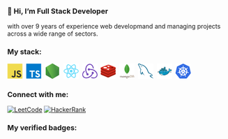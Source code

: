 ###  👋 Hi, I’m Full Stack Developer
with over 9 years of experience web developmand and managing projects across a wide range of sectors. 

### My stack:

<div>
  <a href="https://developer.mozilla.org/en-US/docs/Web/JavaScript" target="_blank" rel="noreferrer"><img src="https://github.com/devicons/devicon/blob/master/icons/javascript/javascript-original.svg" title="JavaScript" alt="JavaScript" width="35" height="35"/></a>&nbsp;
  <a href="https://www.typescriptlang.org/" target="_blank" rel="noreferrer"><img src="https://github.com/devicons/devicon/blob/master/icons/typescript/typescript-original.svg" title="TypeScript" alt="TypeScript" width="35" height="35"/></a>&nbsp;
  <a href="https://nodejs.org" target="_blank" rel="noreferrer"><img src="https://github.com/devicons/devicon/blob/master/icons/nodejs/nodejs-original.svg" title="NodeJS" alt="NodeJS" width="35" height="35"/></a>&nbsp;
  <a href="https://reactjs.org/" target="_blank" rel="noreferrer"><img src="https://github.com/devicons/devicon/blob/master/icons/react/react-original.svg" title="React" alt="React" width="35" height="35"/></a>&nbsp;
  <a href="https://redux.js.org" target="_blank" rel="noreferrer"><img src="https://github.com/devicons/devicon/blob/master/icons/redux/redux-original.svg" title="Redux" alt="Redux" width="35" height="35"/></a>&nbsp;
  <a href="https://redis.io" target="_blank" rel="noreferrer"><img src="https://github.com/devicons/devicon/blob/master/icons/redis/redis-original.svg" title="Redis" alt="Redis" width="35" height="35"/></a>&nbsp;
  <a href="https://www.mongodb.com/" target="_blank" rel="noreferrer"><img src="https://github.com/devicons/devicon/blob/master/icons/mongodb/mongodb-original-wordmark.svg" title="mongoDB" alt="mongoDB" width="35" height="35"/></a>&nbsp;
  <a href="https://www.mysql.com/" target="_blank" rel="noreferrer"><img src="https://github.com/devicons/devicon/blob/master/icons/mysql/mysql-original.svg" title="MySQL" alt="MySQL" width="35" height="35"/></a>&nbsp;
  <a href="https://www.docker.com/" target="_blank" rel="noreferrer"><img src="https://github.com/devicons/devicon/blob/master/icons/docker/docker-original.svg" title="Docker" alt="Docker" width="35" height="35"/></a>&nbsp;
  <a href="https://kubernetes.io" target="_blank" rel="noreferrer"><img src="https://github.com/devicons/devicon/blob/master/icons/kubernetes/kubernetes-plain.svg" title="k8s" alt="k8s" width="35" height="35"/></a>
</div>

### Connect with me:

<a href="https://www.leetcode.com/42proger" target="blank"><img src="https://raw.githubusercontent.com/rahuldkjain/github-profile-readme-generator/master/src/images/icons/Social/leet-code.svg" alt="LeetCode" title="LeetCode" height="30" width="40" /></a>
<a href="https://www.hackerrank.com/proger42" target="blank"><img src="https://raw.githubusercontent.com/rahuldkjain/github-profile-readme-generator/master/src/images/icons/Social/hackerrank.svg" alt="HackerRank" title="HackerRank" height="30" width="40" /></a>

### My verified badges:

<!--START_SECTION:badges-->
<!--END_SECTION:badges-->
